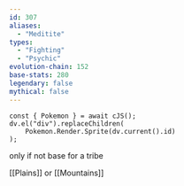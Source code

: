 ```yaml
---
id: 307
aliases:
  - "Meditite"
types:
  - "Fighting"
  - "Psychic"
evolution-chain: 152
base-stats: 280
legendary: false
mythical: false
---
```

```dataviewjs
const { Pokemon } = await cJS();
dv.el("div").replaceChildren(
	Pokemon.Render.Sprite(dv.current().id)
);
```

only if not base for a tribe

[[Plains]] or [[Mountains]]

